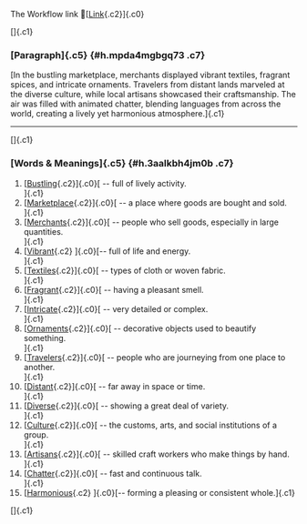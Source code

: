 The Workflow link
👏[[Link](https://www.google.com/url?q=http://www.google.com&sa=D&source=editors&ust=1757373620975841&usg=AOvVaw3_y8lXlrj0LxuRyTUk5AHb){.c2}]{.c0}

[]{.c1}

### [Paragraph]{.c5} {#h.mpda4mgbgq73 .c7}

[In the bustling marketplace, merchants displayed vibrant textiles,
fragrant spices, and intricate ornaments. Travelers from distant lands
marveled at the diverse culture, while local artisans showcased their
craftsmanship. The air was filled with animated chatter, blending
languages from across the world, creating a lively yet harmonious
atmosphere.]{.c1}

------------------------------------------------------------------------

[]{.c1}

### [Words & Meanings]{.c5} {#h.3aalkbh4jm0b .c7}

1.  [[Bustling](https://www.google.com/url?q=http://www.google.com&sa=D&source=editors&ust=1757373620977977&usg=AOvVaw2SgUZlF0r_AxaCEAXB5gdM){.c2}]{.c0}[ --
    full of lively activity.\
    ]{.c1}
2.  [[Marketplace](https://www.google.com/url?q=http://www.google.com&sa=D&source=editors&ust=1757373620978411&usg=AOvVaw2tffCpg84pB4FHeN6C3wWf){.c2}]{.c0}[ --
    a place where goods are bought and sold.\
    ]{.c1}
3.  [[Merchants](https://www.google.com/url?q=http://www.google.com&sa=D&source=editors&ust=1757373620978882&usg=AOvVaw2R8-sktThUj-85fFVzHwRg){.c2}]{.c0}[ --
    people who sell goods, especially in large quantities.\
    ]{.c1}
4.  [[Vibrant](https://www.google.com/url?q=http://www.google.com&sa=D&source=editors&ust=1757373620979457&usg=AOvVaw3rl82M5ibdT4rn_C3R07Wa){.c2}
    ]{.c0}[-- full of life and energy.\
    ]{.c1}
5.  [[Textiles](https://www.google.com/url?q=http://www.google.com&sa=D&source=editors&ust=1757373620979948&usg=AOvVaw3wQ5t6AHV3M1ffS_65B36j){.c2}]{.c0}[ --
    types of cloth or woven fabric.\
    ]{.c1}
6.  [[Fragrant](https://www.google.com/url?q=http://www.google.com&sa=D&source=editors&ust=1757373620980430&usg=AOvVaw0WzLtG2sW4rAEgY6PHYy9g){.c2}]{.c0}[ --
    having a pleasant smell.\
    ]{.c1}
7.  [[Intricate](https://www.google.com/url?q=http://www.google.com&sa=D&source=editors&ust=1757373620980742&usg=AOvVaw28HHyT4Y04v9dneeCdQtrm){.c2}]{.c0}[ --
    very detailed or complex.\
    ]{.c1}
8.  [[Ornaments](https://www.google.com/url?q=http://www.google.com&sa=D&source=editors&ust=1757373620981067&usg=AOvVaw0r4Giovro9dMIO02m2Dxnk){.c2}]{.c0}[ --
    decorative objects used to beautify something.\
    ]{.c1}
9.  [[Travelers](https://www.google.com/url?q=http://www.google.com&sa=D&source=editors&ust=1757373620981498&usg=AOvVaw3AoVuCctZMpN5N-vfSraPp){.c2}]{.c0}[ --
    people who are journeying from one place to another.\
    ]{.c1}
10. [[Distant](https://www.google.com/url?q=http://www.google.com&sa=D&source=editors&ust=1757373620982075&usg=AOvVaw2A9bL4WRKCy77-7p7jZs9v){.c2}]{.c0}[ --
    far away in space or time.\
    ]{.c1}
11. [[Diverse](https://www.google.com/url?q=http://www.google.com&sa=D&source=editors&ust=1757373620982482&usg=AOvVaw3sNd9lGnCswcyggSdKTtsY){.c2}]{.c0}[ --
    showing a great deal of variety.\
    ]{.c1}
12. [[Culture](https://www.google.com/url?q=http://www.google.com&sa=D&source=editors&ust=1757373620982812&usg=AOvVaw1DrO9RLYaKTtcKi5AiXqKm){.c2}]{.c0}[ --
    the customs, arts, and social institutions of a group.\
    ]{.c1}
13. [[Artisans](https://www.google.com/url?q=http://www.google.com&sa=D&source=editors&ust=1757373620983201&usg=AOvVaw3SloU174MreMPIWLopz5Le){.c2}]{.c0}[ --
    skilled craft workers who make things by hand.\
    ]{.c1}
14. [[Chatter](https://www.google.com/url?q=http://www.google.com&sa=D&source=editors&ust=1757373620983527&usg=AOvVaw0wkiyRKHQFTh2M5TOoVqnr){.c2}]{.c0}[ --
    fast and continuous talk.\
    ]{.c1}
15. [[Harmonious](https://www.google.com/url?q=http://www.google.com&sa=D&source=editors&ust=1757373620983796&usg=AOvVaw2dQJb-0-Vcj8l92qWeyT41){.c2}
    ]{.c0}[-- forming a pleasing or consistent whole.]{.c1}

[]{.c1}
